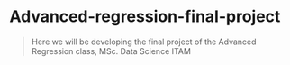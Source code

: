# Advanced-regression-final-project
> Here we will be developing the final project of the Advanced Regression class, MSc. Data Science ITAM
